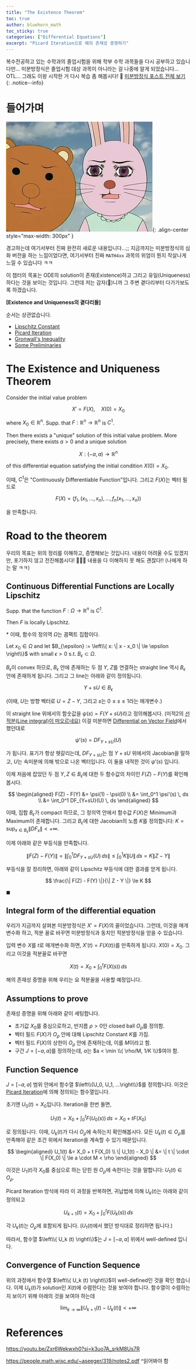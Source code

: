 ```yaml
---
title: "The Existence Theorem"
toc: true
author: bluehorn_math
toc_sticky: true
categories: ["Differential Equations"]
excerpt: "Picard Iteration으로 해의 존재성 증명하기"
---
```


복수전공하고 있는 수학과의 졸업시험을 위해 학부 수학 과목들을 다시 공부하고 있습니다만... 미분방정식은 졸업시험 대상 과목이 아니라는 걸 나중에 알게 되었습니다... OTL... 그래도 이왕 시작한 거 다시 복습 좀 해봅시다! 🏃 [미분방정식 포스트 전체 보기](/categories/differential-equations)
{: .notice--info}

# 들어가며

![](/images/meme/panic.png){: .align-center style="max-width: 300px" }

경고하는데 여기서부터 진짜 완전히 새로운 내용입니다...;; 지금까지는 미분방정식의 심화 버전을 하는 느낌이었다면, 여기서부터 진짜 `MATH4xx` 과목의 위엄이 뭔지 작살나게 느낄 수 있습니다 ㅋㅋ

이 챕터의 목표는 ODE의 solution이 존재(Existence)하고 그리고 유일(Uniqueness)하다는 것을 보이는 것입니다. 그런데 저는 감자(🥔)니까 그 주변 곁다리부터 다가가보도록 하겠습니다.

<div class="proof" markdown="1">

**[Existence and Uniqueness의 곁다리들]**

순서는 상관없습니다.

- [Lipschitz Constant](/2024/11/14/Lipschitz-constant/)
- [Picard Iteration](/2024/11/14/Picard-iteration/)
- [Gronwall's Inequality](/2024/11/14/Gronwall-inequality/)
- [Some Preliminaries](/2024/11/16/some-preliminary-the-existence-and-uniqueness-theorem/)

</div>



# The Existence and Uniqueness Theorem

<div class="theorem" markdown="1">

Consider the initial value problem

$$
X' = F(X), \quad X(0) = X_0
$$

where $X_0 \in \mathbb{R}^n$. Supp. that $F: \mathbb{R}^n \rightarrow \mathbb{R}^n$ is $C^1$.

Then there exists a "unique" solution of this initial value problem. More precisely, there exists $a > 0$ and a unique solution

$$
X: (-a, a) \rightarrow \mathbb{R}^n
$$

of this differential equation satisfying the initial condition $X(0) = X_0$.

</div>

이때, $C^1$은 "Continuously Differentiable Function"입니다. 그리고 $F(X)$는 벡터 필드로

$$
F(X) = (f_1, (x_1, ..., x_n), ..., f_n(x_1, ..., x_n))
$$

을 만족합니다.

# Road to the theorem

우리의 목표는 위의 정리를 이해하고, 증명해보는 것입니다. 내용이 어려울 수도 있겠지만, 포기하지 않고 전진해봅시다! 🏃‍♂️‍➡️ 내용을 다 이해하지 못 해도 괜찮다!! (나에게 하는 말 ㅋㅋ)

## Continuous Differential Functions are Locally Lipschitz

<div class="theorem" markdown="1">

Supp. that the function $F: \Omega \rightarrow \mathbb{R}^n$ is $C^1$.

Then $F$ is locally Lipschitz.

\* 이때, 함수의 정의역 $\Omega$는 콤팩트 집합이다.

</div>

<div class="proof" markdown="1">

Let $x_0 \in \Omega$ and let $B_{\epsilon} := \left\\{ x: \| x - x_0 \| \le \epsilon \right\\}$ with small $\epsilon > 0$ s.t. $B_{\epsilon} \subset \Omega$.

$B_{\epsilon}$이 convex 하므로, $B_{\epsilon}$ 안에 존재하는 두 점 $Y$, $Z$를 연결하는 straight line 역시 $B_{\epsilon}$ 안에 존재하게 됩니다. 그리고 그 line는 아래와 같이 정의됩니다.

$$
Y + s U \in B_{\epsilon}
$$

(이때, $U$는 방향 벡터로 $U = Z - Y$, 그리고 $s$는 $0 \le s \le 1$라는 매개변수.)

이 straight line 위에서의 함숫값을 $\psi(s) = F(Y + sU)$라고 정의해봅시다. (미적2의 [선적분(Line integral)이 떠오르네요)](/2024/06/30/arc-length-and-line-integral/) 이걸 미분하면 [Differential on Vector Field](/2024/11/16/some-preliminary-the-existence-and-uniqueness-theorem/#differential-on-vector-field)에서 했던대로

$$
\psi'(s) = DF_{Y+sU}(U)
$$

가 됩니다. 표기가 항상 헷갈리는데, $DF_{Y+sU}$는 점 $Y+sU$ 위에서의 Jacobian을 말하고, $U$는 속미분에 의해 밖으로 나온 벡터입니다. 이 둘을 내적한 것이 $\psi'(s)$ 입니다.

이제 처음에 잡았던 두 점 $Y, Z \in B_{\epsilon}$에 대한 두 함수값의 차이인 $F(Z) - F(Y)$를 확인해봅시다.

$$
\begin{aligned}
F(Z) - F(Y) &= \psi(1) - \psi(0) \\
&= \int_0^1 \psi'(s) \, ds \\
&= \int_0^1 DF_{Y+sU}(U) \, ds
\end{aligned}
$$

이때, 집합 $B_{\epsilon}$가 compact 하므로, 그 정의역 안에서 함수값 $F(X)$은 Minimum과 Maximum이 존재합니다. 그리고 $B_{\epsilon}$에 대한 Jacobian의 노름 $K$를 정의합니다: $K = \sup_{x \in B_{\epsilon}} \| DF_x \| < + \infty$.

이제 아래와 같은 부등식을 만족합니다.

$$
\|F(Z) - F(Y)\| = \left\| \int_0^1 DF_{Y+sU}(U) \, ds \right\| \le \int_0^1 K \| U \| \, ds = K \| Z - Y \|
$$

부등식을 잘 정리하면, 아래와 같이 Lipschitz 부등식에 대한 결과를 얻게 됩니다.

$$
\frac{\| F(Z) - F(Y) \|}{\| Z - Y \|} \le K
$$

$\blacksquare$

</div>

## Integral form of the differential equation

우리가 지금까지 살펴본 미분방정식은 $X' = F(X)$의 꼴이었습니다. 그런데, 이것을 매개변수화 하고, 적분 꼴로 바꾸면 미분방정식과 동치인 적분방정식을 얻을 수 있습니다.

입력 변수 $X$를 $t$로 매개변수화 하면, $X'(t) = F(X(t))$를 만족하게 됩니다. $X(0) = X_0$. 그리고 이것을 적분꼴로 바꾸면

$$
X(t) = X_0 + \int_0^t F(X(s)) \, ds
$$

해의 존재성 증명을 위해 우리는 요 적분꼴을 사용할 예정입니다.

## Assumptions to prove

존재성 증명을 위해 아래와 같이 세팅합니다.

- 초기값 $X_0$를 중심으로하고, 반지름 $\rho > 0$인 closed ball $O_\rho$를 정의함.
- 벡터 필드 $F(X)$가 $O_\rho$ 안에 대해 Lipschitz Constant $K$를 가짐.
- 벡터 필드 $F(X)$의 상한이 $O_\rho$ 안에 존재하는데, 이를 $M$이라고 함.
- 구간 $J = [-a, a]$를 정의하는데, $a$는 $a < \min \\{ \rho/M, 1/K \\}$여야 함.

## Function Sequence

$J = [-a, a]$ 범위 안에서 함수열 $\left\\{U_0, U_1, ...\right\\}$를 정의합니다. 이것은 [Picard Iteration](/2024/11/14/Picard-iteration/)에 의해 정의되는 함수열입니다.

초기엔 $U_0(t) = X_0$입니다. Iteration을 한번 돌면,

$$
U_1(t) = X_0 + \int_0^t F(U_0(s)) \, ds = X_0 + t F(X_0)
$$

로 정의됩니다. 이때, $U_k(t)$가 다시 $O_{\rho}$에 속하는지 확인해봅시다. 모든 $U_k(t) \in O_\rho$를 만족해야 같은 조건 위에서 Iteration을 계속할 수 있기 때문입니다.

$$
\begin{aligned}
U_1(t) &= X_0 + t F(X_0) \\
\| U_1(t) - X_0 \| &= \| t \| \cdot \| F(X_0) \| \le a \cdot M < \rho
\end{aligned}
$$

이것은 $U_1(t)$각 $X_0$를 중심으로 하는 닫힌 원 $O_{\rho}$에 속한다는 것을 말합니다: $U_1(t) \in O_{\rho}$.

Picard Iteration 방식에 따라 이 과정을 반복하면, 귀납법에 의해 $U_k(t)$는 아래와 같이 정의되고

$$
U_{k+1}(t) = X_0 + \int_0^t F(U_{k}(s)) \, ds
$$

각 $U_k(t)$는 $O_{\rho}$에 포함되게 됩니다. ($U_1(t)$에서 했던 방식대로 정리하면 됩니다.)

따라서, 함수열 $\left\\{ U_k (t) \right\\}$는 $J = [-a, a]$ 위에서 well-defined 입니다.

## Convergence of Function Sequence

위의 과정에서 함수열 $\left\\{ U_k (t) \right\\}$이 well-defined인 것을 확인 했습니다. 이제 $U_{k}(t)$가 solution인 $X(t)$에 수렴한다는 것을 보여야 합니다. 함수열이 수렴하는지 보이기 위해 아래의 것을 보여야 하는데

$$
\lim_{k\rightarrow\infty}\| U_{k+1}(t) - U_{k}(t) \| < + \infty
$$



# References

https://youtu.be/Zxr6Wekwxh0?si=k3uo7A_srkM8Us7R

https://people.math.wisc.edu/~aseeger/319/notes2.pdf
^읽어봐야 함